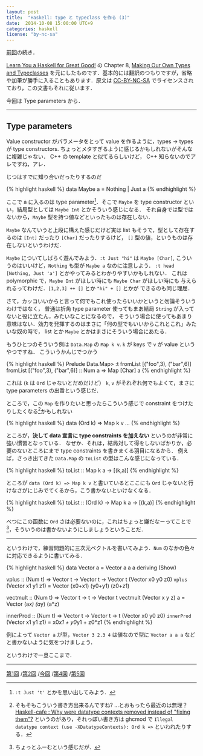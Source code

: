 ```yaml
---
layout: post
title:  "Haskell: type と typeclass を作る (3)"
date:  2014-10-08 15:00:00 UTC+9
categories: haskell
license: "by-nc-sa"
---
```


[前回]({{site.baseurl}}/2014/10/05/learnyouahaskell-making-our-own-types-and-typeclasses-2.html)の続き．

[Learn You a Haskell for Great Good!](http://learnyouahaskell.com/) の Chapter 8, [Making Our Own Types and Typeclasses](http://learnyouahaskell.com/making-our-own-types-and-typeclasses) を元にしたものです．基本的には翻訳のつもりですが，省略や加筆が勝手に入ることもあります．原文は [CC-BY-NC-SA](http://creativecommons.org/licenses/by-nc-sa/3.0/) でライセンスされており，この文書もそれに従います．

今回は Type parameters から．

---

## Type parameters

Value constructor がパラメータをとって value を作るように，types -> types が type constructors.
ちょっとメタすぎるように感じるかもしれないがそんなに複雑じゃない．
C++ の template と似てるらしいけど， C++ 知らないのでアレですね，アレ．

じつはすでに知り合いだったりするのだ

{% highlight haskell %}
data Maybe a = Nothing | Just a
{% endhighlight %}

ここで a に入るのは type parameter[^rem_0]．そこで `Maybe` を type constructor
といい，結局型としては `Maybe Int` とかそういう感じになる．
それ自身では型ではないから，`Maybe` 型を持つ値などといったものは存在しない．

`Maybe` なんていうと上段に構えた感じだけど実は list もそうで，型として存在するのは `[Int]` だったり `[Char]` だったりするけど，
`[]` 型の値，というものは存在しないというわけだ．

`Maybe` についてしばらく遊んでみよう．`:t Just "hi"` は `Maybe [Char]`,
こういうのはいいけど，`Nothing` も型が `Maybe a` なのに注意しよう．
`:t head [Nothing, Just 'a']` とかやってみるとわかりやすいかもしれない．
これは polymorphic で，`Maybe Int` がほしい時にも `Maybe Char` がほしい時にも
与えられるってわけだ．`[1,2,3] ++ []` とか `"hi" + []` とかが
できるのも同じ理屈．

さて，カッコいいからと言って何でもこれ使ったらいいかというと勿論そういうわけではなく，
普通は折角 type parameter 使ってもまあ結局 `String` が入ってないと役に立たん，みたいなことになるので，
そういう場合に使ってもあまり意味はない．効力を発揮するのはまさに「何の型でもいいからこれとこれ」みたいな奴の時で，
list とか `Maybe` とかはまさにそういう場合にあたる．

もうひとつのそういう例は `Data.Map` の `Map k v`. `k` が keys で `v` が value というやつですね．
こういうかんじでつかう

{% highlight haskell %}
Prelude Data.Map> :t fromList [("foo",3), ("bar",6)]
fromList [("foo",3), ("bar",6)] :: Num a => Map [Char] a
{% endhighlight %}

これは (`k` は `Ord` じゃないとだめだけど） `k`, `v` がそれぞれ何でもよくて，まさに type parameters の出番という感じだ．

ところで，この `Map` を作りたいと思ったらこういう感じで constraint をつけたりしたくなる[^ffp]かもしれない

{% highlight haskell %}
data (Ord k) => Map k v ...
{% endhighlight %}

ところが，**決して data 宣言に type constraints を加えない** というのが非常に強い慣習となっている．
なぜか．それは，結局対して得をしないばかりか，必要のないところにまで type constraints を書きまくる羽目になるから．
例えば，さっき出てきた `Data.Map` の `toList` の型はこんな感じになっている．

{% highlight haskell %}
toList :: Map k a -> [(k,a)]
{% endhighlight %}

ところが `data (Ord k) => Map k v` と書いているとここにも `Ord` じゃないと行けなさがにじみでてくるから，こう書かないといけなくなる．

{% highlight haskell %}
toList :: (Ord k) -> Map k a -> [(k,a)]
{% endhighlight %}

べつにこの函数に `Ord` さは必要ないのに，これはちょっと嫌だなーってことで[^foom]，そういうのは書かないようにしましょうということだ．

---

というわけで，練習問題的に三次元ベクトルを書いてみよう．`Num` のなかの色々に対応できるように書いてみる．

{% highlight haskell %}
data Vector a = Vector a a a deriving (Show)

vplus :: (Num t) => Vector t -> Vector t -> Vector t
(Vector x0 y0 z0) `vplus` (Vector x1 y1 z1) = Vector (x0+x1) (y0+y1) (z0+z1)

vectmult :: (Num t) => Vector t -> t -> Vector t
vectmult (Vector x y z) a = Vector (a*x) (a*y) (a*z)

innerProd :: (Num t) => Vector t -> Vector t -> t
(Vector x0 y0 z0) `innerProd` (Vector x1 y1 z1) = x0*x1 + y0*y1 + z0*z1
{% endhighlight %}

例によって `Vector a` が型，`Vector 3 2.3 4` は値なので型に `Vector a a a` などと書かないように気をつけましょう．

というわけで一旦ここまで．

--- 

[第1回]({{site.baseurl}}/2014/10/02/learnyouahaskell-making-our-own-types-and-typeclasses.html)
/[第2回]({{site.baseurl}}/2014/10/05/learnyouahaskell-making-our-own-types-and-typeclasses-2.html)
/[今回]({{site.baseurl}}/2014/10/08/learnyouahaskell-making-our-own-types-and-typeclasses-3.html)
/[第4回]({{site.baseurl}}/2014/11/10/learnyouahaskell-making-our-own-types-and-typeclasses-4.html)
/[第5回]({{site.baseurl}}/2015/01/29/learnyouahaskell-making-our-own-types-and-typeclasses-5.html)

[^rem_0]: `:t Just 't'` とかを思い出してみよう．
[^ffp]: そもそもこういう書き方出来るんですね? …とおもったら最近のは無理？[Haskell-cafe : Why were datatype contexts removed instead of "fixing them"?](https://groups.google.com/d/msg/haskell-cafe/4G4cSdyEGdE/yMofd2qIe0gJ) というのがあり，それっぽい書き方は ghcmod で `Illegal datatype context (use -XDatatypeContexts): Ord k =>` といわれたりする．
[^foom]: ちょっとふーむという感じだが．
